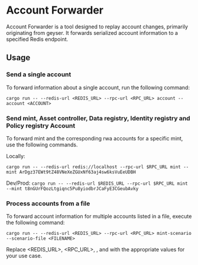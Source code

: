 # Account Forwarder

Account Forwarder is a tool designed to replay account changes, primarily originating from geyser. It forwards serialized account information to a specified Redis endpoint.

## Usage

### Send a single account

To forward information about a single account, run the following command:

`cargo run -- --redis-url <REDIS_URL> --rpc-url <RPC_URL> account --account <ACCOUNT>`

### Send mint, Asset controller, Data registry, Identity registry and Policy registry Account

To forward mint and the corresponding rwa accounts for a specific mint, use the following commands.

Locally:

```
cargo run -- --redis-url redis://localhost --rpc-url $RPC_URL mint --mint ArDgz37EWt9tZ48VNeXeZGUxNf63aj4sw6ksVuEeUDBH
```

Dev/Prod:
`cargo run -- --redis-url $REDIS_URL --rpc-url $RPC_URL mint --mint t8nGUrFQozLtgiqnc5Pu8yiodbrJCaFyE3CGeubAvky`

### Process accounts from a file

To forward account information for multiple accounts listed in a file, execute the following command:

`cargo run -- --redis-url <REDIS_URL> --rpc-url <RPC_URL> mint-scenario --scenario-file <FILENAME>`

Replace <REDIS_URL>, <RPC_URL>, <ACCOUNT>, and <FILENAME> with the appropriate values for your use case.

